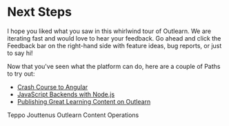 # Next Steps

I hope you liked what you saw in this whirlwind tour of Outlearn. We are iterating fast and would love to hear your feedback. Go ahead and click the Feedback bar on the right-hand side with feature ideas, bug reports, or just to say hi!

Now that you've seen what the platform can do, here are a couple of Paths to try out:

* [Crash Course to Angular](https://www.outlearn.com/learn/vkarpov15/angular-crash-course)
* [JavaScript Backends with Node.js](https://www.outlearn.com/learn/FaisalAbid/node-path)
* [Publishing Great Learning Content on Outlearn](https://www.outlearn.com/learn/outlearn/outlearn-publishing)

Teppo Jouttenus
Outlearn Content Operations

